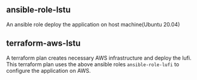 ## ansible-role-lstu

An ansible role deploy the application on host machine(Ubuntu 20.04)

## terraform-aws-lstu

A terraform plan creates necessary AWS infrastructure and deploy the lufi. This terraform plan uses the above ansible roles `ansible-role-lufi` to configure the application on AWS.